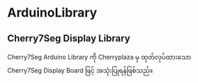 # ArduinoLibrary
## Cherry7Seg Display Library

Cherry7Seg Arduino Library ကို Cherryplaza မှ ထုတ်လုပ်ထားသော Cherry7Seg Display Board ဖြင့် အသုံးပြုရန်ဖြစ်သည်။